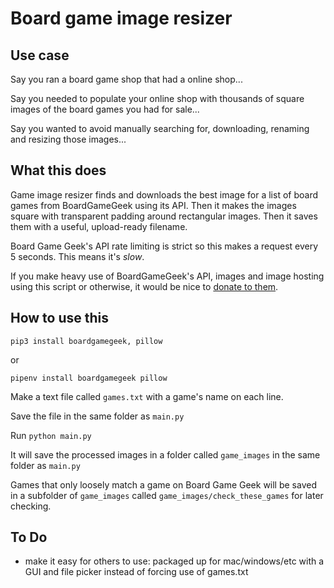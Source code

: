 # Board game image resizer

## Use case

Say you ran a board game shop that had a online shop...

Say you needed to populate your online shop with thousands of square images of the board games you had for sale...

Say you wanted to avoid manually searching for, downloading, renaming and resizing those images...

## What this does

Game image resizer finds and downloads the best image for a list of board games from BoardGameGeek using its API. Then it makes the images square with transparent padding around rectangular images. Then it saves them with a useful, upload-ready filename.

Board Game Geek's API rate limiting is strict so this makes a request every 5 seconds. This means it's *slow*.

If you make heavy use of BoardGameGeek's API, images and image hosting using this script or otherwise, it would be nice to [donate to them](https://boardgamegeek.com/support).

## How to use this

`pip3 install boardgamegeek, pillow`

or

`pipenv install boardgamegeek pillow`

Make a text file called `games.txt` with a game's name on each line.

Save the file in the same folder as `main.py`

Run `python main.py`

It will save the processed images in a folder called `game_images` in the same folder as `main.py`

Games that only loosely match a game on Board Game Geek will be saved in a subfolder of `game_images` called `game_images/check_these_games` for later checking.

## To Do

* make it easy for others to use: packaged up for mac/windows/etc with a GUI and file picker instead of forcing use of games.txt
